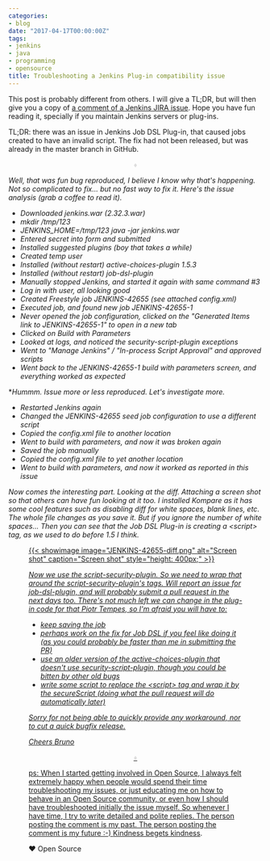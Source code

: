 ```yaml
---
categories:
- blog
date: "2017-04-17T00:00:00Z"
tags:
- jenkins
- java
- programming
- opensource
title: Troubleshooting a Jenkins Plug-in compatibility issue
---
```


This post is probably different from others. I will give a TL;DR, but will then
give you a copy of
[a comment of a Jenkins JIRA issue](https://issues.jenkins-ci.org/browse/JENKINS-42655?focusedCommentId=291470&page=com.atlassian.jira.plugin.system.issuetabpanels%3Acomment-tabpanel#comment-291470).
Hope you have fun reading it,
specially if you maintain Jenkins servers or plug-ins.

TL;DR: there was an issue in Jenkins Job DSL Plug-in, that caused jobs created to
have an invalid script. The fix had not been released, but was already in the
master branch in GitHub.

<p style="text-align: center; color: #DDDDDD;">&diams;</p>

*Well, that was fun bug reproduced, I believe I know why that's happening. Not so complicated to fix... but no fast way to fix it. Here's the issue analysis (grab a coffee to read it).*

* *Downloaded jenkins.war (2.32.3.war)*
* *mkdir /tmp/123*
* *JENKINS_HOME=/tmp/123 java -jar jenkins.war*
* *Entered secret into form and submitted*
* *Installed suggested plugins (boy that takes a while)*
* *Created temp user*
* *Installed (without restart) active-choices-plugin 1.5.3*
* *Installed (without restart) job-dsl-plugin*
* *Manually stopped Jenkins, and started it again with same command #3*
* *Log in with user, all looking good*
* *Created Freestyle job JENKINS-42655 (see attached config.xml)*
* *Executed job, and found new job JENKINS-42655-1*
* *Never opened the job configuration, clicked on the "Generated Items link to JENKINS-42655-1" to open in a new tab*
* *Clicked on Build with Parameters*
* *Looked at logs, and noticed the security-script-plugin exceptions*
* *Went to "Manage Jenkins" / "In-process Script Approval" and approved scripts*
* *Went back to the JENKINS-42655-1 build with parameters screen, and everything worked as expected*

**Hummm. Issue more or less reproduced. Let's investigate more.*

* *Restarted Jenkins again*
* *Changed the JENKINS-42655 seed job configuration to use a different script*
* *Copied the config.xml file to another location*
* *Went to build with parameters, and now it was broken again*
* *Saved the job manually*
* *Copied the config.xml file to yet another location*
* *Went to build with parameters, and now it worked as reported in this issue*

*Now comes the interesting part. Looking at the diff. Attaching a screen shot so that others can have fun looking at it too. I installed Kompare as it has some cool features such as disabling diff for white spaces, blank lines, etc. The whole file changes as you save it. But if you ignore the number of white spaces... Then you can see that the Job DSL Plug-in is creating a &lt;script&gt; tag, as we used to do before 1.5 I think.*

<div class='row'>
<div class="ui fluid container">
<figure>
<a  href="/assets/posts{{page.path | remove: ".md" | remove: "_posts" }}/JENKINS-42655-diff.png" rel="prettyPhoto" class="thumbnail" title="Screen shot">
{{< showimage
  image="JENKINS-42655-diff.png"
  alt="Screen shot"
  caption="Screen shot"
  style="height: 400px;"
>}}


*Now we use the script-security-plugin. So we need to wrap that around the script-security-plugin's tags. Will report an issue for job-dsl-plugin, and will probably submit a pull request in the next days too. There's not much left we can change in the plug-in code for that Piotr Tempes, so I'm afraid you will have to:*

* *keep saving the job*
* *perhaps work on the fix for Job DSL if you feel like doing it (as you could probably be faster than me in submitting the PR)*
* *use an older version of the active-choices-plugin that doesn't use security-script-plugin, though you could be bitten by other old bugs*
* *write some script to replace the &lt;script&gt; tag and wrap it by the secureScript (doing what the pull request will do automatically later)*

*Sorry for not being able to quickly provide any workaround, nor to cut a quick bugfix release.*

*Cheers*
*Bruno*

<p style="text-align: center; color: #DDDDDD;">&diams;</p>

ps: When I started getting involved in Open Source, I always felt extremely happy when
people would spend their time troubleshooting my issues, or just educating me on how to
behave in an Open Source community, or even how I should have troubleshooted initially
the issue myself. So whenever I have time, I try to write detailed and polite replies. The
person posting the comment is my past. The person posting the comment is my future :-)
[Kindness begets kindness](http://revistaepoca.globo.com/Revista/Epoca/0,,EMI96818-15230,00.html).

&hearts; Open Source
